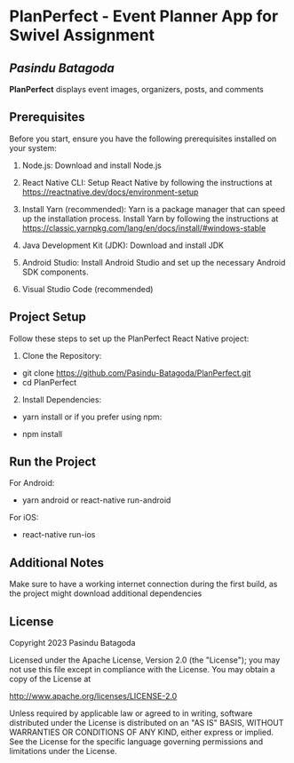 # PlanPerfect - Event Planner App for Swivel Assignment

## *Pasindu Batagoda*

**PlanPerfect** displays event images, organizers, posts, and comments

## Prerequisites

Before you start, ensure you have the following prerequisites installed on your system:

1. Node.js: Download and install Node.js

2. React Native CLI: Setup React Native by following the instructions at https://reactnative.dev/docs/environment-setup

3. Install Yarn (recommended): Yarn is a package manager that can speed up the installation process. 
   Install Yarn by following the instructions at https://classic.yarnpkg.com/lang/en/docs/install/#windows-stable

4. Java Development Kit (JDK): Download and install JDK

5. Android Studio: Install Android Studio and set up the necessary Android SDK components.

6. Visual Studio Code (recommended)

## Project Setup

Follow these steps to set up the PlanPerfect React Native project:

1. Clone the Repository:

* git clone https://github.com/Pasindu-Batagoda/PlanPerfect.git
* cd PlanPerfect

2. Install Dependencies:

* yarn install
or if you prefer using npm:

* npm install

## Run the Project

For Android:

* yarn android or react-native run-android

For iOS:

* react-native run-ios

## Additional Notes
Make sure to have a working internet connection during the first build, as the project might download additional dependencies

## License

Copyright 2023 Pasindu Batagoda

Licensed under the Apache License, Version 2.0 (the "License"); you may not use this file except in compliance with the License. You may obtain a copy of the License at

http://www.apache.org/licenses/LICENSE-2.0

Unless required by applicable law or agreed to in writing, software distributed under the License is distributed on an "AS IS" BASIS, WITHOUT WARRANTIES OR CONDITIONS OF ANY KIND, either express or implied. See the License for the specific language governing permissions and limitations under the License.
